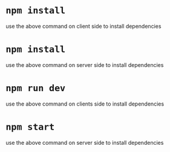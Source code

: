 # `npm install`
use the above command on client side to install dependencies

# `npm install`
use the above command on server side to install dependencies

# `npm run dev`
use the above command on clients side to install dependencies

# `npm start`
use the above command on server side to install dependencies
